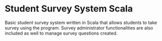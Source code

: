 # Student Survey System Scala

Basic student survey system written in Scala that allows students to take survey using the program. Survey administrator functionalities are also included as well to manage survey questions created.

